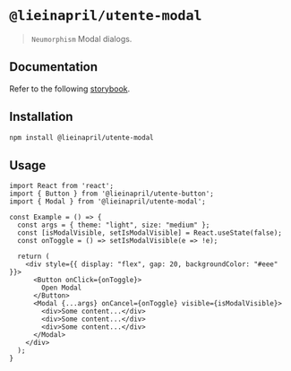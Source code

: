 # `@lieinapril/utente-modal`

> `Neumorphism` Modal dialogs.

## Documentation

Refer to the following [storybook](https://lordono.github.io/utente/).

## Installation

```bash
npm install @lieinapril/utente-modal
```

## Usage

```JSX
import React from 'react';
import { Button } from '@lieinapril/utente-button';
import { Modal } from '@lieinapril/utente-modal';

const Example = () => {
  const args = { theme: "light", size: "medium" };
  const [isModalVisible, setIsModalVisible] = React.useState(false);
  const onToggle = () => setIsModalVisible(e => !e);

  return (
    <div style={{ display: "flex", gap: 20, backgroundColor: "#eee" }}>
      <Button onClick={onToggle}>
        Open Modal
      </Button>
      <Modal {...args} onCancel={onToggle} visible={isModalVisible}>
        <div>Some content...</div>
        <div>Some content...</div>
        <div>Some content...</div>
      </Modal>
    </div>
  );
}
```
